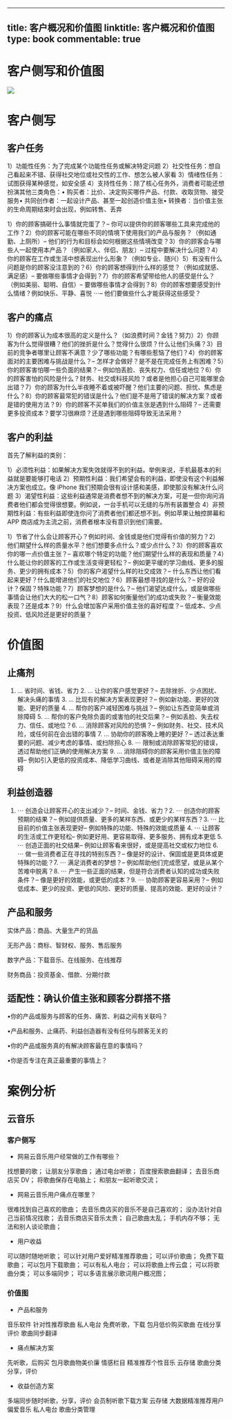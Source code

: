 
---
title: 客户概况和价值图
linktitle: 客户概况和价值图
type: book
commentable: true
---

# 客户侧写和价值图

![](https://ww1.sinaimg.cn/large/007rAy9hgy1g0ogihjc3ij30jg0cfwgy.jpg)

# 客户侧写

## 客户任务

1）功能性任务：为了完成某个功能性任务或解决特定问题 2）社交性任务：想自己看起来不错、获得社交地位或社交性的工作、想怎么被人家看 3）情绪性任务：试图获得某种感觉，如安全感 4）支持性任务：除了核心任务外，消费者可能还想扮演其他三类角色：• 购买者：比价、决定购买哪件产品、付款、收取货物、接受服务• 共同创作者：一起设计产品、甚至一起创造价值主张• 转换者：当价值主张的生命周期结束时会出现，例如转售、丢弃

1）你的顾客搞砸什么事情就完蛋了？– 你可以提供你的顾客哪些工具来完成他的工作？2）你的顾客可能在哪些不同的情境下使用我们的产品与服务？（例如通勤、上厕所）– 他们的行为和目标会如何根据这些情境改变？3）你的顾客会与哪些人一起使用本产品？（例如家人、伴侣、朋友）– 过程中要解决什么问题？4）你的顾客在工作或生活中想表现出什么形象？（例如专业、随兴）5）有没有什么问题是你的顾客没注意到的？6）你的顾客想得到什么样的感觉？（例如成就感、满足感）– 要做哪些事情才会得到？7）你的顾客希望带给他人的感受是什么？（例如美丽、聪明、自信）– 要做哪些事情才会得到？8）你的顾客想要感受到什么情绪？例如快乐、平静、喜悦 ⋯– 他们要做些什么才能获得这些感受？

## 客户的痛点

1）你的顾客认为成本很高的定义是什么？（如浪费时间？金钱？努力）2）你顾客为什么觉得很糟？他们的挫折是什么？觉得什么很烦？什么让他们头痛？3）目前的竞争者哪里让顾客不满意？少了哪些功能？有哪些惹恼了他们？4）你的顾客面对的主要困难与挑战是什么？– 怎样才会做好？是不是在完成任务上有困难？5）你的顾客害怕哪一些负面的结果？– 例如怕丢脸、丧失权力、信任或地位？6）你的顾客害怕的风险是什么？财务、社交或科技风险？或者是他担心自己可能哪里会出错？7）你的顾客为什么半夜睡不着或被吓醒？他们主要的问题、担忧、焦虑是什么？8）你的顾客最常犯的错误是什么？他们是不是用了错误的解决方案？或者是错的使用方法？9）你的顾客不买单我们的价值主张是遇到什么阻碍？– 还需要更多投资成本？要学习很麻烦？还是遇到哪些阻碍导致无法采用？

## 客户的利益

首先了解利益的类别：

1）必须性利益：如果解决方案失效就得不到的利益。举例来说，手机最基本的利益就是要能够打电话 2）预期性利益：我们希望会有的利益，即使没有这个利益解决方案也成立。像 iPhone 我们预期会很有设计感和美感，即使那没有解决什么问题 3）渴望性利益：这些利益通常是消费者想不到的解决方案，可是一但你询问消费者他们都会觉得很想要。例如说，一台手机可以无缝的与所有装置整合 4）非预期性利益：有些利益即使连你问了消费者他们都还想不到。例如苹果让触控屏幕和 APP 商店成为主流之前，消费者根本没有意识到他们需要。

1）节省了什么会让顾客开心？例如时间、金钱或是他们觉得有价值的努力？2）他们期望什么样的质量水平？他们想要多点什么？或少点什么？3）你的顾客喜欢你的哪一点价值主张？– 喜欢哪个特定的功能？他们期望什么样的表现和质量？4）什么能让你的顾客的工作或生活变得更轻松？– 例如更平缓的学习曲线、更多的服务、更少的拥有成本？5）你的客户渴望什么样的社交成效？– 什么东西让他们看起来更好？什么能增进他们的社交地位？6）顾客最想寻找的是什么？– 好的设计？保固？特殊功能？7）顾客梦想的是什么？– 他们渴望达成什么，或是做哪些事情会让他们大大的松一口气？8）顾客如何衡量他们的成功或失败？– 衡量效能表现？还是成本？9）什么会增加客户采用价值主张的喜好程度？– 低成本、少点投资、低风险还是更好的质量？

# 价值图

## 止痛剂

1. ... 省时间、省钱、省力 2. ... 让你的客户感觉更好？– 去除挫折、少点困扰、解决头痛的事情 3. ... 比现有的解决方案表现更好？– 例如新功能、更好的效能、更好的质量 4. ... 帮你的客户减轻困难与挑战？– 例如让东西变简单或消除障碍 5. ... 帮你的客户免除负面的或害怕的社交后果？– 例如丢脸、失去权力、信任、或地位？6. ... 消除顾客对风险的恐惧？– 例如财务、社交、技术风险，或任何前在会出错的事情 7. ... 协助你的顾客晚上睡的更好？– 透过表达重要的问题、减少考虑的事情、或扫除担心 8. ⋯ 限制或消除顾客常犯的错误，透过帮助他们正确的使用解决方案 9. ... 消除阻碍你的顾客采用价值主张的障碍– 例如引入更低的投资成本、降低学习曲线、或者是消除其他阻碍采用的障碍

## 利益创造器

1. ⋯ 创造会让顾客开心的支出减少？– 时间、金钱、省力？2. ⋯ 创造你的顾客预期的结果？– 例如提供质量、更多的某样东西、或更少的某样东西？3. ⋯ 比目前的价值主张表现更好– 例如特殊的功能、特殊的效能或质量 4. ⋯ 让顾客的生活或工作更轻松– 例如更好用、更容易取得、更多服务、拥有成本更低 5. ⋯ 创造正面的社交结果– 例如让顾客看来很好，或是提高社交或权力地位 6. ⋯ 做一些消费者正在寻找的特别东西？– 像是好的设计、保固或是更具体或更特殊的功能？7. ⋯ 满足消费者的梦想？– 例如帮助他们完成愿望，或是从某个苦难中脱离？8. ⋯ 产生一些正面的结果，但是符合消费者认知的成功或失败条件？– 像是更好的效能，或更低的成本？9. ⋯ 协助顾客更容易采用？– 例如低成本、更少的投资、更低的风险、更好的质量、提高的效能、更好的设计？

## 产品和服务

实体产品：商品、大量生产的货品

无形产品：商标、智财权、服务、售后服务

数字产品：下载音乐、在线服务、在线推荐

财务商品：投资基金、借款、分期付款

## 适配性：确认价值主张和顾客分群搭不搭

•你的产品或服务与顾客的任务、痛苦、利益之间有关联吗？

•产品和服务、止痛药、利益创造器有没有任何与顾客无关的

•你的产品或服务真的有解决顾客最在意的事情吗？

•你是否专注在真正最重要的事情上？

# 案例分析

## 云音乐

### 客户侧写

- 网易云音乐用户经常做的工作有哪些？

找想要的歌；
让朋友分享歌曲；
通过电台听歌；
百度搜索歌曲翻译；
去音乐商店买 DV；
将歌曲保存在电脑上；
和朋友一起听歌交流；

- 网易云音乐用户痛点在哪里？

很难找到自己喜欢的歌曲；
去音乐商店买的音乐不是自己喜欢的；
没办法针对自己当前情况找歌；
去音乐商店买音乐太贵；
自己歌曲太乱；
手机内存不够；
无法和别人谈论歌曲；

- 用户收益

可以随时随地听歌；
可以针对用户爱好精准推荐歌曲；
可以评价歌曲；
免费下载歌曲；
可以包月下载歌曲；
可以有私人电台；
可以将歌曲上传云盘；
可以将歌曲分类；
可以多端同步；
可以多语言展示歌词用户概况图；

### 价值图

- 产品和服务

音乐软件
针对性推荐歌曲
私人电台
免费听歌，下载
包月低价购买歌曲
在线分享评价
歌曲同步翻译

- 痛点解决方案

先听歌，后购买
包月歌曲物美价廉
情感栏目
精准推荐个性音乐
云存储
歌曲分类
分享，评价

- 收益创造方案

多端同步随时听歌，分享，评价
会员制听歌下载方案
云存储
大数据精准推荐用户偏爱音乐
私人电台
歌曲分类管理

    